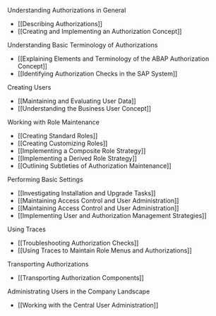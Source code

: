 Understanding Authorizations in General
- [[Describing Authorizations]]
- [[Creating and Implementing an Authorization Concept]]

Understanding Basic Terminology of Authorizations
- [[Explaining Elements and Terminology of the ABAP Authorization Concept]]
- [[Identifying Authorization Checks in the SAP System]]

Creating Users
- [[Maintaining and Evaluating User Data]]
- [[Understanding the Business User Concept]]

Working with Role Maintenance
- [[Creating Standard Roles]]
- [[Creating Customizing Roles]]
- [[Implementing a Composite Role Strategy]]
- [[Implementing a Derived Role Strategy]]
- [[Outlining Subtleties of Authorization Maintenance]]

Performing Basic Settings
- [[Investigating Installation and Upgrade Tasks]]
- [[Maintaining Access Control and User Administration]]
- [[Maintaining Access Control and User Administration]]
- [[Implementing User and Authorization Management Strategies]]

Using Traces
- [[Troubleshooting Authorization Checks]]
- [[Using Traces to Maintain Role Menus and Authorizations]]

Transporting Authorizations
- [[Transporting Authorization Components]]

Administrating Users in the Company Landscape
- [[Working with the Central User Administration]]




